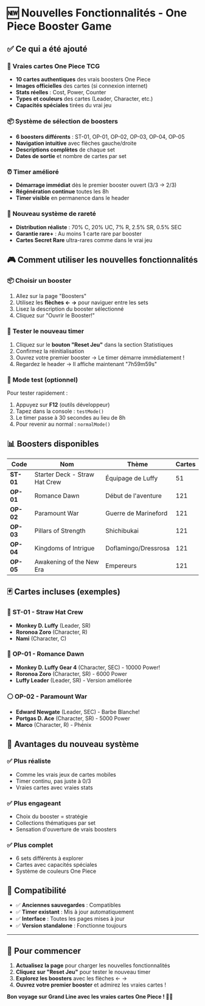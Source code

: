# 🆕 Nouvelles Fonctionnalités - One Piece Booster Game

## ✅ Ce qui a été ajouté

### 🎴 **Vraies cartes One Piece TCG**
- **10 cartes authentiques** des vrais boosters One Piece
- **Images officielles** des cartes (si connexion internet)
- **Stats réelles** : Cost, Power, Counter
- **Types et couleurs** des cartes (Leader, Character, etc.)
- **Capacités spéciales** tirées du vrai jeu

### 📦 **Système de sélection de boosters**
- **6 boosters différents** : ST-01, OP-01, OP-02, OP-03, OP-04, OP-05
- **Navigation intuitive** avec flèches gauche/droite
- **Descriptions complètes** de chaque set
- **Dates de sortie** et nombre de cartes par set

### ⏰ **Timer amélioré**
- **Démarrage immédiat** dès le premier booster ouvert (3/3 → 2/3)
- **Régénération continue** toutes les 8h
- **Timer visible** en permanence dans le header

### 🎯 **Nouveau système de rareté**
- **Distribution réaliste** : 70% C, 20% UC, 7% R, 2.5% SR, 0.5% SEC
- **Garantie rare+** : Au moins 1 carte rare par booster
- **Cartes Secret Rare** ultra-rares comme dans le vrai jeu

## 🎮 **Comment utiliser les nouvelles fonctionnalités**

### 📦 **Choisir un booster**
1. Allez sur la page "Boosters"
2. Utilisez les **flèches ← →** pour naviguer entre les sets
3. Lisez la description du booster sélectionné
4. Cliquez sur "Ouvrir le Booster!"

### 🔄 **Tester le nouveau timer**
1. Cliquez sur le **bouton "Reset Jeu"** dans la section Statistiques
2. Confirmez la réinitialisation
3. Ouvrez votre premier booster → Le timer démarre immédiatement !
4. Regardez le header → Il affiche maintenant "7h59m59s"

### 🧪 **Mode test (optionnel)**
Pour tester rapidement :
1. Appuyez sur **F12** (outils développeur)
2. Tapez dans la console : `testMode()`
3. Le timer passe à 30 secondes au lieu de 8h
4. Pour revenir au normal : `normalMode()`

## 📊 **Boosters disponibles**

| Code | Nom | Thème | Cartes |
|------|-----|-------|--------|
| **ST-01** | Starter Deck - Straw Hat Crew | Équipage de Luffy | 51 |
| **OP-01** | Romance Dawn | Début de l'aventure | 121 |
| **OP-02** | Paramount War | Guerre de Marineford | 121 |
| **OP-03** | Pillars of Strength | Shichibukai | 121 |
| **OP-04** | Kingdoms of Intrigue | Doflamingo/Dressrosa | 121 |
| **OP-05** | Awakening of the New Era | Empereurs | 121 |

## 🃏 **Cartes incluses (exemples)**

### 🔴 **ST-01 - Straw Hat Crew**
- **Monkey D. Luffy** (Leader, SR)
- **Roronoa Zoro** (Character, R)
- **Nami** (Character, C)

### 🔴 **OP-01 - Romance Dawn**
- **Monkey D. Luffy Gear 4** (Character, SEC) - 10000 Power!
- **Roronoa Zoro** (Character, SR) - 6000 Power
- **Luffy Leader** (Leader, SR) - Version améliorée

### ⚪ **OP-02 - Paramount War**
- **Edward Newgate** (Leader, SEC) - Barbe Blanche!
- **Portgas D. Ace** (Character, SR) - 5000 Power
- **Marco** (Character, R) - Phénix

## 🎯 **Avantages du nouveau système**

### ✅ **Plus réaliste**
- Comme les vrais jeux de cartes mobiles
- Timer continu, pas juste à 0/3
- Vraies cartes avec vraies stats

### ✅ **Plus engageant**
- Choix du booster = stratégie
- Collections thématiques par set
- Sensation d'ouverture de vrais boosters

### ✅ **Plus complet**
- 6 sets différents à explorer
- Cartes avec capacités spéciales
- Système de couleurs One Piece

## 🔄 **Compatibilité**

- ✅ **Anciennes sauvegardes** : Compatibles
- ✅ **Timer existant** : Mis à jour automatiquement
- ✅ **Interface** : Toutes les pages mises à jour
- ✅ **Version standalone** : Fonctionne toujours

---

## 🚀 **Pour commencer**

1. **Actualisez la page** pour charger les nouvelles fonctionnalités
2. **Cliquez sur "Reset Jeu"** pour tester le nouveau timer
3. **Explorez les boosters** avec les flèches ← →
4. **Ouvrez votre premier booster** et admirez les vraies cartes !

**Bon voyage sur Grand Line avec les vraies cartes One Piece ! 🏴‍☠️**